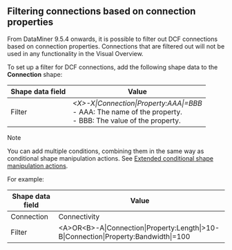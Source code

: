 ## Filtering connections based on connection properties

From DataMiner 9.5.4 onwards, it is possible to filter out DCF connections based on connection properties. Connections that are filtered out will not be used in any functionality in the Visual Overview.

To set up a filter for DCF connections, add the following shape data to the **Connection** shape:

| Shape data field | Value                                                                                                                                                                                                                                                                          |
|------------------|--------------------------------------------------------------------------------------------------------------------------------------------------------------------------------------------------------------------------------------------------------------------------------|
| Filter           | *\<X>-X\|Connection\|Property:AAA\|=BBB*<br> -  AAA: The name of the property.<br> -  BBB: The value of the property. |

> [!NOTE]
> You can add multiple conditions, combining them in the same way as conditional shape manipulation actions. See [Extended conditional shape manipulation actions](Extended_conditional_shape_manipulation_actions.md).

For example:

| Shape data field | Value                                                                                   |
|------------------|-----------------------------------------------------------------------------------------|
| Connection       | Connectivity                                                                            |
| Filter           | \<A>OR\<B>-A\|Connection\|Property:Length\|\>10-B\|Connection\|Property:Bandwidth\|=100 |
